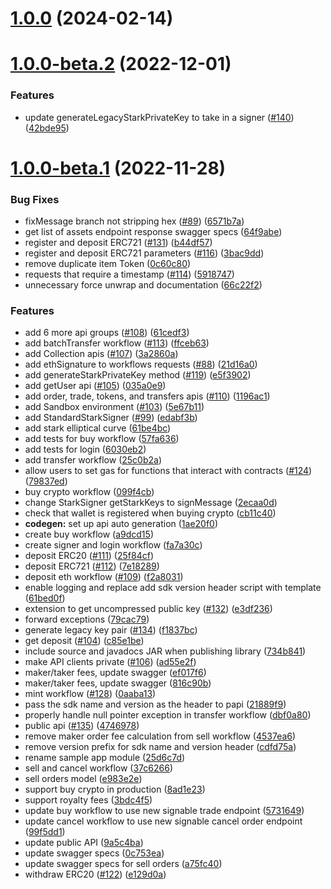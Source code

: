 # [1.0.0](https://github.com/immutable/imx-core-sdk-kotlin-jvm/compare/v1.0.0-beta.2...v1.0.0) (2024-02-14)



# [1.0.0-beta.2](https://github.com/immutable/imx-core-sdk-kotlin-jvm/compare/v1.0.0-beta.1...v1.0.0-beta.2) (2022-12-01)


### Features

* update generateLegacyStarkPrivateKey to take in a signer ([#140](https://github.com/immutable/imx-core-sdk-kotlin-jvm/issues/140)) ([42bde95](https://github.com/immutable/imx-core-sdk-kotlin-jvm/commit/42bde9536be7782906cae6065c5a090f7e283aeb))



# [1.0.0-beta.1](https://github.com/immutable/imx-core-sdk-kotlin-jvm/compare/1ae20f04d427cc9d831774e224808f48ba076bca...v1.0.0-beta.1) (2022-11-28)


### Bug Fixes

* fixMessage branch not stripping hex ([#89](https://github.com/immutable/imx-core-sdk-kotlin-jvm/issues/89)) ([6571b7a](https://github.com/immutable/imx-core-sdk-kotlin-jvm/commit/6571b7a11ca2bab7ba0192e14550b7cc00ff332e))
* get list of assets endpoint response swagger specs ([64f9abe](https://github.com/immutable/imx-core-sdk-kotlin-jvm/commit/64f9abe40a1aeead6244923ce7bea087e349e56e))
* register and deposit ERC721 ([#131](https://github.com/immutable/imx-core-sdk-kotlin-jvm/issues/131)) ([b44df57](https://github.com/immutable/imx-core-sdk-kotlin-jvm/commit/b44df574119f1ce6f14797ca2cfff34bacc1caf9))
* register and deposit ERC721 parameters ([#116](https://github.com/immutable/imx-core-sdk-kotlin-jvm/issues/116)) ([3bac9dd](https://github.com/immutable/imx-core-sdk-kotlin-jvm/commit/3bac9ddc5b3938f0d1c74bfadb239c554d49dbb3))
* remove duplicate item Token ([0c60c80](https://github.com/immutable/imx-core-sdk-kotlin-jvm/commit/0c60c807501f2ea14f226b14bf2d174ccf654724))
* requests that require a timestamp ([#114](https://github.com/immutable/imx-core-sdk-kotlin-jvm/issues/114)) ([5918747](https://github.com/immutable/imx-core-sdk-kotlin-jvm/commit/5918747a8c098b6cd6093e819b3ffcfc011fb818))
* unnecessary force unwrap and documentation ([66c22f2](https://github.com/immutable/imx-core-sdk-kotlin-jvm/commit/66c22f2336647ae67141fb9be3060ca8ca3be5b5))


### Features

* add 6 more api groups ([#108](https://github.com/immutable/imx-core-sdk-kotlin-jvm/issues/108)) ([61cedf3](https://github.com/immutable/imx-core-sdk-kotlin-jvm/commit/61cedf3a4bd4f2bafa27b258129520f0545dfed9))
* add batchTransfer workflow ([#113](https://github.com/immutable/imx-core-sdk-kotlin-jvm/issues/113)) ([ffceb63](https://github.com/immutable/imx-core-sdk-kotlin-jvm/commit/ffceb6340cf4a555e2d5a6ecb320ec87ee053d3a))
* add Collection apis ([#107](https://github.com/immutable/imx-core-sdk-kotlin-jvm/issues/107)) ([3a2860a](https://github.com/immutable/imx-core-sdk-kotlin-jvm/commit/3a2860ad1ae933fa16876672bdb0f2a5a49bc686))
* add ethSignature to workflows requests ([#88](https://github.com/immutable/imx-core-sdk-kotlin-jvm/issues/88)) ([21d16a0](https://github.com/immutable/imx-core-sdk-kotlin-jvm/commit/21d16a0eac0b4969776e1da7800c3aed0b19a1f2))
* add generateStarkPrivateKey method ([#119](https://github.com/immutable/imx-core-sdk-kotlin-jvm/issues/119)) ([e5f3902](https://github.com/immutable/imx-core-sdk-kotlin-jvm/commit/e5f390284cc78f1c2e027be2431208eb2729b587))
* add getUser api ([#105](https://github.com/immutable/imx-core-sdk-kotlin-jvm/issues/105)) ([035a0e9](https://github.com/immutable/imx-core-sdk-kotlin-jvm/commit/035a0e93e14e70094ee1530fcffab510ed1ea464))
* add order, trade, tokens, and transfers apis ([#110](https://github.com/immutable/imx-core-sdk-kotlin-jvm/issues/110)) ([1196ac1](https://github.com/immutable/imx-core-sdk-kotlin-jvm/commit/1196ac1225b1619794ec5da8a304be3dfba1b8f6))
* add Sandbox environment ([#103](https://github.com/immutable/imx-core-sdk-kotlin-jvm/issues/103)) ([5e67b11](https://github.com/immutable/imx-core-sdk-kotlin-jvm/commit/5e67b117857a3b71f798d67ab40362a0eb41bb98))
* add StandardStarkSigner ([#99](https://github.com/immutable/imx-core-sdk-kotlin-jvm/issues/99)) ([edabf3b](https://github.com/immutable/imx-core-sdk-kotlin-jvm/commit/edabf3bb5765435ab6ee4cf6eb877eb9ddfa1058))
* add stark elliptical curve ([61be4bc](https://github.com/immutable/imx-core-sdk-kotlin-jvm/commit/61be4bc8cefbc795eb7e29dc3ea4a0c317cebf87))
* add tests for buy workflow ([57fa636](https://github.com/immutable/imx-core-sdk-kotlin-jvm/commit/57fa636649d3d0cb0735526e98a6d9a4137ccd3b))
* add tests for login ([6030eb2](https://github.com/immutable/imx-core-sdk-kotlin-jvm/commit/6030eb2bff1ac53d7dd1b6b33b4179e05d0a12d3))
* add transfer workflow ([25c0b2a](https://github.com/immutable/imx-core-sdk-kotlin-jvm/commit/25c0b2a9b8c646641876736c03ae11108ea6acde))
* allow users to set gas for functions that interact with contracts ([#124](https://github.com/immutable/imx-core-sdk-kotlin-jvm/issues/124)) ([79837ed](https://github.com/immutable/imx-core-sdk-kotlin-jvm/commit/79837edca02412260e63a0b17bb66b6ede627d63))
* buy crypto workflow ([099f4cb](https://github.com/immutable/imx-core-sdk-kotlin-jvm/commit/099f4cbc13dc825c570726d7c0a5b2944ece9b4f))
* change StarkSigner getStarkKeys to signMessage ([2ecaa0d](https://github.com/immutable/imx-core-sdk-kotlin-jvm/commit/2ecaa0d03e249324f1aecb5d4d7f58ffc654cdb7))
* check that wallet is registered when buying crypto ([cb11c40](https://github.com/immutable/imx-core-sdk-kotlin-jvm/commit/cb11c403daa172536ec9485d3cf000052b4a9cc7))
* **codegen:** set up api auto generation ([1ae20f0](https://github.com/immutable/imx-core-sdk-kotlin-jvm/commit/1ae20f04d427cc9d831774e224808f48ba076bca))
* create buy workflow ([a9dcd15](https://github.com/immutable/imx-core-sdk-kotlin-jvm/commit/a9dcd1541391fcad6acdfcfca7f0cecfc8032818))
* create signer and login workflow ([fa7a30c](https://github.com/immutable/imx-core-sdk-kotlin-jvm/commit/fa7a30c4493bf47f37b21b76440468584c61f458))
* deposit ERC20 ([#111](https://github.com/immutable/imx-core-sdk-kotlin-jvm/issues/111)) ([25f84cf](https://github.com/immutable/imx-core-sdk-kotlin-jvm/commit/25f84cfb2d4106c05fa44972eb04256f1f8906c1))
* deposit ERC721 ([#112](https://github.com/immutable/imx-core-sdk-kotlin-jvm/issues/112)) ([7e18289](https://github.com/immutable/imx-core-sdk-kotlin-jvm/commit/7e18289e15c983e0d042a91fa908f04f1f2655e3))
* deposit eth workflow ([#109](https://github.com/immutable/imx-core-sdk-kotlin-jvm/issues/109)) ([f2a8031](https://github.com/immutable/imx-core-sdk-kotlin-jvm/commit/f2a803119c969f876135bcbb9f98f7fd265da027))
* enable logging and replace add sdk version header script with template ([61bed0f](https://github.com/immutable/imx-core-sdk-kotlin-jvm/commit/61bed0f026a01e68acbec891953af96479f731e8))
* extension to get uncompressed public key ([#132](https://github.com/immutable/imx-core-sdk-kotlin-jvm/issues/132)) ([e3df236](https://github.com/immutable/imx-core-sdk-kotlin-jvm/commit/e3df236d21acab3607e0f7645b361571ccf88987))
* forward exceptions ([79cac79](https://github.com/immutable/imx-core-sdk-kotlin-jvm/commit/79cac7992592b83ad2f0785ad3ad29a5d94138b9))
* generate legacy key pair ([#134](https://github.com/immutable/imx-core-sdk-kotlin-jvm/issues/134)) ([f1837bc](https://github.com/immutable/imx-core-sdk-kotlin-jvm/commit/f1837bcadafacc53b5abdbedabb79f8786752c6c))
* get deposit ([#104](https://github.com/immutable/imx-core-sdk-kotlin-jvm/issues/104)) ([c85e1be](https://github.com/immutable/imx-core-sdk-kotlin-jvm/commit/c85e1be7eca3b3f80fcfa6fb7d13865efaa60920))
* include source and javadocs JAR when publishing library ([734b841](https://github.com/immutable/imx-core-sdk-kotlin-jvm/commit/734b84170bd3a0a6f1287c43956e328fe29df05b))
* make API clients private ([#106](https://github.com/immutable/imx-core-sdk-kotlin-jvm/issues/106)) ([ad55e2f](https://github.com/immutable/imx-core-sdk-kotlin-jvm/commit/ad55e2f94fb633a246070a95f9597e474b8047d2))
* maker/taker fees, update swagger ([ef017f6](https://github.com/immutable/imx-core-sdk-kotlin-jvm/commit/ef017f641708739879facafe40a072698a9817b0))
* maker/taker fees, update swagger ([816c90b](https://github.com/immutable/imx-core-sdk-kotlin-jvm/commit/816c90b098efe51f6ac9c48927d68dc9105faf0c))
* mint workflow ([#128](https://github.com/immutable/imx-core-sdk-kotlin-jvm/issues/128)) ([0aaba13](https://github.com/immutable/imx-core-sdk-kotlin-jvm/commit/0aaba13f7c10fb1b40ebf0bf0db2bda27456dcd2))
* pass the sdk name and version as the header to papi ([21889f9](https://github.com/immutable/imx-core-sdk-kotlin-jvm/commit/21889f99756cd00a438b2f027673dc3b352ac6f8))
* properly handle null pointer exception in transfer workflow ([dbf0a80](https://github.com/immutable/imx-core-sdk-kotlin-jvm/commit/dbf0a806b7261315cb4463d017f4abcf347bcafe))
* public api ([#135](https://github.com/immutable/imx-core-sdk-kotlin-jvm/issues/135)) ([4746978](https://github.com/immutable/imx-core-sdk-kotlin-jvm/commit/4746978a071cd9b5b8a54fa0b3e8f70715dbda4c))
* remove maker order fee calculation from sell workflow ([4537ea6](https://github.com/immutable/imx-core-sdk-kotlin-jvm/commit/4537ea6bc4dcee9a68e69ded3b097975fc1970ab))
* remove version prefix for sdk name and version header ([cdfd75a](https://github.com/immutable/imx-core-sdk-kotlin-jvm/commit/cdfd75ad2f93d8419e103582a2cdac3a594cd7bf))
* rename sample app module ([25d6c7d](https://github.com/immutable/imx-core-sdk-kotlin-jvm/commit/25d6c7deeff41801408456d35bda03113979eeb5))
* sell and cancel workflow ([37c6266](https://github.com/immutable/imx-core-sdk-kotlin-jvm/commit/37c6266ec680272af0a82f5f4e103408336872da))
* sell orders model ([e983e2e](https://github.com/immutable/imx-core-sdk-kotlin-jvm/commit/e983e2e916319f5c006535e3f9bc9f1bf3c716c5))
* support buy crypto in production ([8ad1e23](https://github.com/immutable/imx-core-sdk-kotlin-jvm/commit/8ad1e23ae7475ea764a80b5c6a9224e448db0768))
* support royalty fees ([3bdc4f5](https://github.com/immutable/imx-core-sdk-kotlin-jvm/commit/3bdc4f53db4a7548d13e71b8a350258a0824a0d3))
* update buy workflow to use new signable trade endpoint ([5731649](https://github.com/immutable/imx-core-sdk-kotlin-jvm/commit/57316498c441d613eb8dc031dbe0606cd78c7dcc))
* update cancel workflow to use new signable cancel order endpoint ([99f5dd1](https://github.com/immutable/imx-core-sdk-kotlin-jvm/commit/99f5dd1b70e6cf9092a07bd94b7a4875059b1039))
* update public API ([9a5c4ba](https://github.com/immutable/imx-core-sdk-kotlin-jvm/commit/9a5c4ba8081048761eec9fc376abbde7011fddf5))
* update swagger specs ([0c753ea](https://github.com/immutable/imx-core-sdk-kotlin-jvm/commit/0c753eacbffa7fe00c4ef6a765f610528d99f032))
* update swagger specs for sell orders ([a75fc40](https://github.com/immutable/imx-core-sdk-kotlin-jvm/commit/a75fc40b960ab782bcab06c0c2b20985c685eefa))
* withdraw ERC20 ([#122](https://github.com/immutable/imx-core-sdk-kotlin-jvm/issues/122)) ([e129d0a](https://github.com/immutable/imx-core-sdk-kotlin-jvm/commit/e129d0ae6fedf4ed5bc608d3a3a5d111210ef4f9))



